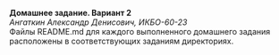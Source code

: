 <b>Домашнее задание. Вариант 2</b><br>
<i>Ангаткин Александр Денисович, ИКБО-60-23</i><br>
Файлы README.md для каждого выполненного домашнего задания расположены в соответствующих заданиям директориях.
